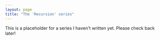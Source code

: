 ```yaml
---
layout: page
title: "The 'Recursion' series"
---
```


This is a placeholder for a series I haven't written yet. Please check back later!